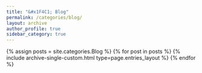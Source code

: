 ```yaml
---
title: "&#x1F4C1; Blog"
permalink: /categories/blog/
layout: archive
author_profile: true
sidebar_category: true
---
```


<!--
  category without space : site.categories.example
  category with space    : site.categories['example']
-->
{% assign posts = site.categories.Blog %}
{% for post in posts %}
  {% include archive-single-custom.html type=page.entries_layout %}
{% endfor %}
